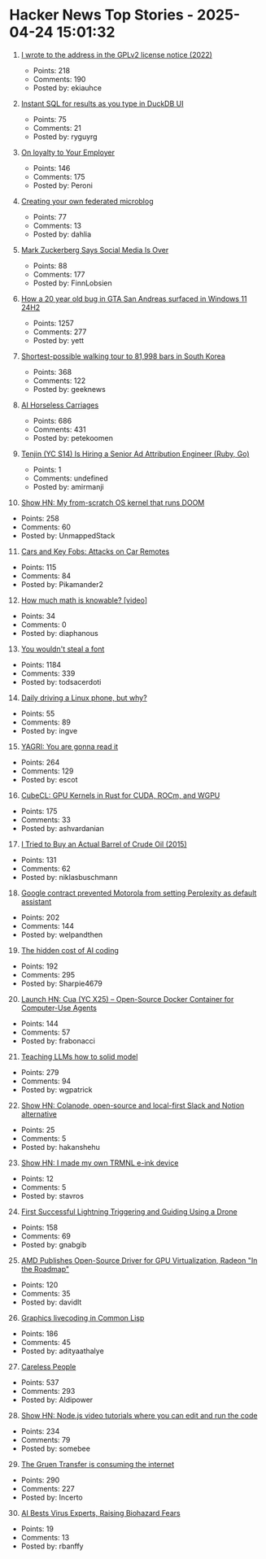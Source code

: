 # Hacker News Top Stories - 2025-04-24 15:01:32

1. [I wrote to the address in the GPLv2 license notice (2022)](https://code.mendhak.com/gpl-v2-address-letter/)
   - Points: 218
   - Comments: 190
   - Posted by: ekiauhce

2. [Instant SQL for results as you type in DuckDB UI](https://motherduck.com/blog/introducing-instant-sql/)
   - Points: 75
   - Comments: 21
   - Posted by: ryguyrg

3. [On loyalty to Your Employer](https://www.talentstuff.com/blog/on-loyalty-to-your-employer)
   - Points: 146
   - Comments: 175
   - Posted by: Peroni

4. [Creating your own federated microblog](https://fedify.dev/tutorial/microblog)
   - Points: 77
   - Comments: 13
   - Posted by: dahlia

5. [Mark Zuckerberg Says Social Media Is Over](https://www.newyorker.com/culture/infinite-scroll/mark-zuckerberg-says-social-media-is-over)
   - Points: 88
   - Comments: 177
   - Posted by: FinnLobsien

6. [How a 20 year old bug in GTA San Andreas surfaced in Windows 11 24H2](https://cookieplmonster.github.io/2025/04/23/gta-san-andreas-win11-24h2-bug/)
   - Points: 1257
   - Comments: 277
   - Posted by: yett

7. [Shortest-possible walking tour to 81,998 bars in South Korea](https://www.math.uwaterloo.ca/tsp/korea/index.html)
   - Points: 368
   - Comments: 122
   - Posted by: geeknews

8. [AI Horseless Carriages](https://koomen.dev/essays/horseless-carriages/)
   - Points: 686
   - Comments: 431
   - Posted by: petekoomen

9. [Tenjin (YC S14) Is Hiring a Senior Ad Attribution Engineer (Ruby, Go)](https://www.ycombinator.com/companies/tenjin/jobs/7qwVnEp-senior-backend-engineer-ad-attribution)
   - Points: 1
   - Comments: undefined
   - Posted by: amirmanji

10. [Show HN: My from-scratch OS kernel that runs DOOM](https://github.com/UnmappedStack/TacOS)
   - Points: 258
   - Comments: 60
   - Posted by: UnmappedStack

11. [Cars and Key Fobs: Attacks on Car Remotes](https://web.stanford.edu/class/ee26n/Assignments/Assignment5.html)
   - Points: 115
   - Comments: 84
   - Posted by: Pikamander2

12. [How much math is knowable? [video]](https://www.youtube.com/watch?v=VplMHWSZf5c)
   - Points: 34
   - Comments: 0
   - Posted by: diaphanous

13. [You wouldn't steal a font](https://fedi.rib.gay/notes/a6xqityngfubsz0f)
   - Points: 1184
   - Comments: 339
   - Posted by: todsacerdoti

14. [Daily driving a Linux phone, but why?](https://thefoggiest.dev/2025/04/24/daily-driving-a-linux-phone-but-why)
   - Points: 55
   - Comments: 89
   - Posted by: ingve

15. [YAGRI: You are gonna read it](https://www.scottantipa.com/yagri)
   - Points: 264
   - Comments: 129
   - Posted by: escot

16. [CubeCL: GPU Kernels in Rust for CUDA, ROCm, and WGPU](https://github.com/tracel-ai/cubecl)
   - Points: 175
   - Comments: 33
   - Posted by: ashvardanian

17. [I Tried to Buy an Actual Barrel of Crude Oil (2015)](https://www.bloomberg.com/news/articles/2015-11-03/that-time-i-tried-to-buy-some-crude-oil)
   - Points: 131
   - Comments: 62
   - Posted by: niklasbuschmann

18. [Google contract prevented Motorola from setting Perplexity as default assistant](https://www.bloomberg.com/news/articles/2025-04-23/perplexity-executive-says-google-blocked-motorola-s-use-of-ai-assistant)
   - Points: 202
   - Comments: 144
   - Posted by: welpandthen

19. [The hidden cost of AI coding](https://terriblesoftware.org/2025/04/23/the-hidden-cost-of-ai-coding/)
   - Points: 192
   - Comments: 295
   - Posted by: Sharpie4679

20. [Launch HN: Cua (YC X25) – Open-Source Docker Container for Computer-Use Agents](https://github.com/trycua/cua)
   - Points: 144
   - Comments: 57
   - Posted by: frabonacci

21. [Teaching LLMs how to solid model](https://willpatrick.xyz/technology/2025/04/23/teaching-llms-how-to-solid-model.html)
   - Points: 279
   - Comments: 94
   - Posted by: wgpatrick

22. [Show HN: Colanode, open-source and local-first Slack and Notion alternative](https://github.com/colanode/colanode)
   - Points: 25
   - Comments: 5
   - Posted by: hakanshehu

23. [Show HN: I made my own TRMNL e-ink device](https://www.stavros.io/posts/making-a-trmnl-device/)
   - Points: 12
   - Comments: 5
   - Posted by: stavros

24. [First Successful Lightning Triggering and Guiding Using a Drone](https://group.ntt/en/newsrelease/2025/04/18/250418a.html)
   - Points: 158
   - Comments: 69
   - Posted by: gnabgib

25. [AMD Publishes Open-Source Driver for GPU Virtualization, Radeon "In the Roadmap"](https://www.phoronix.com/news/AMD-GIM-Open-Source)
   - Points: 120
   - Comments: 35
   - Posted by: davidlt

26. [Graphics livecoding in Common Lisp](https://kevingal.com/blog/cl-livecoding.html)
   - Points: 186
   - Comments: 45
   - Posted by: adityaathalye

27. [Careless People](https://pluralistic.net/2025/04/23/zuckerstreisand/#zdgaf)
   - Points: 537
   - Comments: 293
   - Posted by: Aldipower

28. [Show HN: Node.js video tutorials where you can edit and run the code](undefined)
   - Points: 234
   - Comments: 79
   - Posted by: somebee

29. [The Gruen Transfer is consuming the internet](https://sebs.website/blog/the%20gruen-transfer-is-consuming-the-internet)
   - Points: 290
   - Comments: 227
   - Posted by: Incerto

30. [AI Bests Virus Experts, Raising Biohazard Fears](https://time.com/7279010/ai-virus-lab-biohazard-study/)
   - Points: 19
   - Comments: 13
   - Posted by: rbanffy

